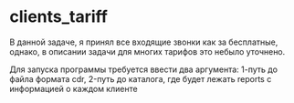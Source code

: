 # clients_tariff

В данной задаче, я принял все входящие звонки как за бесплатные, однако, в описании задачи для многих тарифов это небыло уточнено.

Для запуска программы требуется ввести два аргумента:
1-путь до файла формата cdr, 2-путь до каталога, где будет лежать reports с информацией о каждом клиенте
